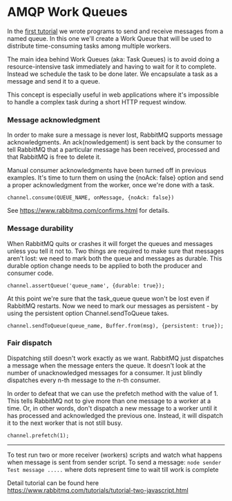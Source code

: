 # AMQP Work Queues

In the [first tutorial](https://github.com/dragon13v77/amqp-tutorial) we wrote programs to send and receive messages from a named queue.
In this one we'll create a Work Queue that will be used to distribute time-consuming tasks among multiple workers.

The main idea behind Work Queues (aka: Task Queues) is to avoid doing a resource-intensive task immediately and having to wait for it to complete.
Instead we schedule the task to be done later. We encapsulate a task as a message and send it to a queue.

This concept is especially useful in web applications where it's impossible to handle a complex task during a short HTTP request window.

### Message acknowledgment

In order to make sure a message is never lost, RabbitMQ supports message acknowledgments.
An ack(nowledgement) is sent back by the consumer to tell RabbitMQ that a particular message has been received, processed and that RabbitMQ is free to delete it.

Manual consumer acknowledgments have been turned off in previous examples.
It's time to turn them on using the {noAck: false} option and send a proper acknowledgment from the worker, once we're done with a task.

`channel.consume(QUEUE_NAME, onMessage, {noAck: false})`

See https://www.rabbitmq.com/confirms.html for details.

### Message durability

When RabbitMQ quits or crashes it will forget the queues and messages unless you tell it not to.
Two things are required to make sure that messages aren't lost: we need to mark both the queue and messages as durable.
This durable option change needs to be applied to both the producer and consumer code.

`channel.assertQueue('queue_name', {durable: true});`

At this point we're sure that the task_queue queue won't be lost even if RabbitMQ restarts.
Now we need to mark our messages as persistent - by using the persistent option Channel.sendToQueue takes.

`channel.sendToQueue(queue_name, Buffer.from(msg), {persistent: true});`

### Fair dispatch

Dispatching still doesn't work exactly as we want.
RabbitMQ just dispatches a message when the message enters the queue.
It doesn't look at the number of unacknowledged messages for a consumer.
It just blindly dispatches every n-th message to the n-th consumer.

In order to defeat that we can use the prefetch method with the value of 1.
This tells RabbitMQ not to give more than one message to a worker at a time.
Or, in other words, don't dispatch a new message to a worker until it has processed and acknowledged the previous one.
Instead, it will dispatch it to the next worker that is not still busy.

`channel.prefetch(1);`

---

To test run two or more receiver (workers) scripts and watch what happens when message is sent from sender script.
To send a message: `node sender Test message .....` where dots represent time to wait till work is complete

Detail tutorial can be found here https://www.rabbitmq.com/tutorials/tutorial-two-javascript.html